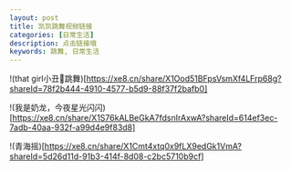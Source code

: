```yaml
---
layout: post
title: 凯凯跳舞视频链接
categories: [日常生活]
description: 点击链接哦
keywords: 跳舞, 日常生活
---
```


!(that girl小丑🤡跳舞)[https://xe8.cn/share/X1Ood51BFpsVsmXf4LFrp68g?shareId=78f2b444-4910-4577-b5d9-88f37f2bafb0]

!(我是奶龙，今夜星光闪闪)[https://xe8.cn/share/X1S76kALBeGkA7fdsnIrAxwA?shareId=614ef3ec-7adb-40aa-932f-a99d4e9f83d8]

!(青海摇)[https://xe8.cn/share/X1Cmt4xtq0x9fLX9edGk1VmA?shareId=5d26d11d-91b3-414f-8d08-c2bc5710b9cf]
